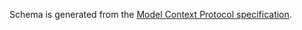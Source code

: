 


Schema is generated from the [Model Context Protocol
specification](https://github.com/modelcontextprotocol/modelcontextprotocol/blob/main/schema/2025-03-26/schema.ts).
